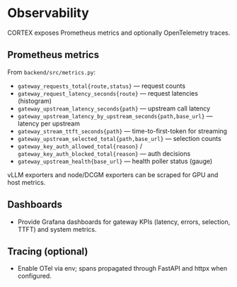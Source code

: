 # Observability

CORTEX exposes Prometheus metrics and optionally OpenTelemetry traces.

## Prometheus metrics
From `backend/src/metrics.py`:
- `gateway_requests_total{route,status}` — request counts
- `gateway_request_latency_seconds{route}` — request latencies (histogram)
- `gateway_upstream_latency_seconds{path}` — upstream call latency
- `gateway_upstream_latency_by_upstream_seconds{path,base_url}` — latency per upstream
- `gateway_stream_ttft_seconds{path}` — time-to-first-token for streaming
- `gateway_upstream_selected_total{path,base_url}` — selection counts
- `gateway_key_auth_allowed_total{reason}` / `gateway_key_auth_blocked_total{reason}` — auth decisions
- `gateway_upstream_health{base_url}` — health poller status (gauge)

vLLM exporters and node/DCGM exporters can be scraped for GPU and host metrics.

## Dashboards
- Provide Grafana dashboards for gateway KPIs (latency, errors, selection, TTFT) and system metrics.

## Tracing (optional)
- Enable OTel via env; spans propagated through FastAPI and httpx when configured.

